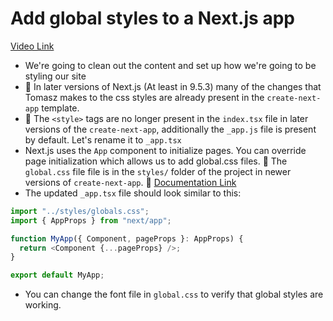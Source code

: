 # Add global styles to a Next.js app

[Video Link](https://egghead.io/lessons/next-js-add-global-styles-to-a-next-js-app?pl=build-a-blog-with-next-js-typescript-emotion-and-netlify-adcc)

- We're going to clean out the content and set up how we're going to be styling our site
- 📝 In later versions of Next.js (At least in 9.5.3) many of the changes that Tomasz makes to the css styles are already present in the `create-next-app` template.
- 📝 The `<style>` tags are no longer present in the `index.tsx` file in later versions of the `create-next-app`, additionally the `_app.js` file is present by default. Let's rename it to `_app.tsx`
- Next.js uses the `App` component to initialize pages. You can override page initialization which allows us to add global.css files. 📝 The `global.css` file file is in the `styles/` folder of the project in newer versions of `create-next-app`. 📜 [Documentation Link](https://nextjs.org/docs/advanced-features/custom-app)
- The updated `_app.tsx` file should look similar to this:

```js
import "../styles/globals.css";
import { AppProps } from "next/app";

function MyApp({ Component, pageProps }: AppProps) {
  return <Component {...pageProps} />;
}

export default MyApp;
```

- You can change the font file in `global.css` to verify that global styles are working.
